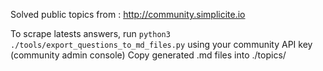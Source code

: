 Solved public topics from : http://community.simplicite.io

To scrape latests answers, run `python3 ./tools/export_questions_to_md_files.py` using your community API key (community admin console)
Copy generated .md files into ./topics/
